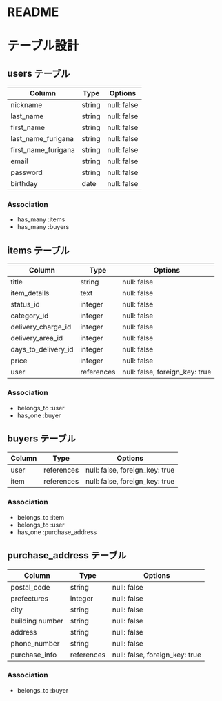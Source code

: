 # README

# テーブル設計

## users テーブル

| Column              | Type     | Options     |
| ------------------- | -------- | ----------- |
| nickname            | string   | null: false |
| last_name           | string   | null: false |
| first_name          | string   | null: false |
| last_name_furigana  | string   | null: false |
| first_name_furigana | string   | null: false |
| email               | string   | null: false |
| password            | string   | null: false |
| birthday            | date     | null: false |

### Association

- has_many :items
- has_many :buyers

## items テーブル

| Column              | Type       | Options                        |
| ------------------- | ---------- | ------------------------------ |
| title               | string     | null: false                    |
| item_details        | text       | null: false                    |
| status_id           | integer    | null: false                    |
| category_id         | integer    | null: false                    |
| delivery_charge_id  | integer    | null: false                    |
| delivery_area_id    | integer    | null: false                    |
| days_to_delivery_id | integer    | null: false                    |
| price               | integer    | null: false                    |
| user                | references | null: false, foreign_key: true |

### Association

- belongs_to :user
- has_one :buyer

## buyers テーブル

| Column  | Type       | Options                        |
| --------| ---------- | ------------------------------ |
| user    | references | null: false, foreign_key: true |
| item    | references | null: false, foreign_key: true |

### Association

- belongs_to :item
- belongs_to :user
- has_one :purchase_address


## purchase_address テーブル

| Column          | Type       | Options                        |
| --------------- | ---------- | ------------------------------ |
| postal_code     | string     | null: false                    |
| prefectures     | integer    | null: false                    |
| city            | string     | null: false                    |
| building number | string     | null: false                    |
| address         | string     | null: false                    |
| phone_number    | string     | null: false                    |
| purchase_info   | references | null: false, foreign_key: true |

### Association

- belongs_to :buyer
